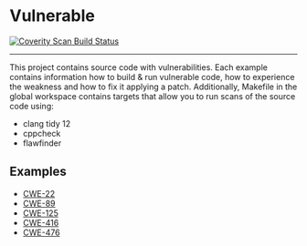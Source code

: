 # Vulnerable

<a href="https://scan.coverity.com/projects/wojtekms-vulnerableproject">
  <img alt="Coverity Scan Build Status"
       src="https://scan.coverity.com/projects/24285/badge.svg"/>
</a>

----------------------------- 

This project contains source code with vulnerabilities. Each example contains information how to build & run vulnerable code, how to experience the weakness and how to fix it applying a patch. Additionally, Makefile in the global workspace contains targets that allow you to run scans of the source code using:
- clang tidy 12
- cppcheck 
- flawfinder

## Examples
- [CWE-22](CWE-22/)
- [CWE-89](CWE-89/)
- [CWE-125](CWE-125/)
- [CWE-416](CWE-416/)
- [CWE-476](CWE-476/)


